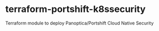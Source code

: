 # terraform-portshift-k8ssecurity
Terraform module to deploy Panoptica/Portshift Cloud Native Security
